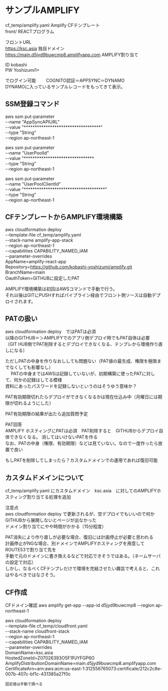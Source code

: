 # サンプルAMPLIFY  

cf_temp/amplify.yaml    Amplify CFテンプレート  
front/    REACTプログラム  

フロントURL  
https://ksc.asia  独自ドメイン  
https://main.d5jyd9buwcmp8.amplifyapp.com  AMPLIFY割り当て  

  
ID kobashi  
PW Yoshizumi1+

でログイン可能　　
COGNITO認証＝APPSYNC＝DYNAMO  
DYNAMOに入っているサンプルレコードをもってきて表示。




## SSM登録コマンド  

aws ssm put-parameter \
  --name "AppSyncAPIURL" \
  --value "***********************************" \
  --type "String" \
  --region ap-northeast-1

aws ssm put-parameter \
  --name "UserPoolId" \
  --value "******************************** \
  --type "String" \
  --region ap-northeast-1

aws ssm put-parameter \
  --name "UserPoolClientId" \
  --value "*************************************" \
  --type "String" \
  --region ap-northeast-1




## CFテンプレートからAMPLIFY環境構築  

aws cloudformation deploy \
  --template-file cf_temp/amplify.yaml \
  --stack-name amplify-app-stack \
  --region ap-northeast-1 \
  --capabilities CAPABILITY_NAMED_IAM \
  --parameter-overrides \
    AppName=amplify-react-app \
    Repository=https://github.com/kobashi-yoshizumi/amplify.git \
    BranchName=main \
    OauthToken=GITHUBに設定したPAT  



AMPLIFY環境構築は初回はAWSコマンドで手動で行う。  
それ以後はGITにPUSHすればパイプライン経由でフロント側ソースは自動デプロイされます。  



## PATの扱い    
aws cloudformation deploy　ではPATは必須  
以降のGITHUB＝＞AMPLIFYでのアプリ側デプロイ時でもPAT自体は必要  
（GIT HUB側でPAT削除するとデプロイできなくなる、テンプレから環境作り直しになる）  
  
ただしPATの中身を作りなおししても問題ない（PAT値の最生成、権限を極限までなくしても影響なし）  
  　
PATの中身まではAWSは記録していないが、初期構築に使ったPATに対して、何かの記録はしてる模様  
資料にあったパスワードを記録しないというのはそうゆう意味か？  

PAT有効期限切れたらデプロイができなくなるかは現在仕込み中（月曜日には期限が切れるようにした）  

PAT有効期限の結果が出たら追加質問予定  

PAT回答  
AMPLIFY ホスティングにPATは必須　PAT削除すると　GITHUBからデプロイ自体できなくなる。
消してはいけないPATを作る  
なお、PATの中身（権限、有効期限）などは見ていない。なので一度作ったら放置で良い

もしPATを削除してしまったら？カスタムドメインでの運用であれば復旧可能



## カスタムドメインについて
cf_temp/amplify.yaml にカスタムドメイン　ksc.asia　に対してのAMPLIFYホスティング割り当てる処理を追加  

注意点  
aws cloudformation deploy で更新されるが、空デプロイでもいいので何かGITHUBから展開しないとページが出なかった  
ドメイン割り当てにやや時間がかかる（15分程度）  


PAT消失により作り直しが必要な場合、復旧には計画停止が必要と思われる  
計画停止がNGな場合、別ドメインでAMPLIFYホスティングを用意してROUTE53で割り当て先を  
手動で元のドメインに書き換えるなどで対応できそうではある。（ネームサーバの設定で対応）  
しかし、なるべくCFテンプレだけで環境を完結させたい趣旨で考えると、これはやるべきではなさそう。



## CF作成
CFドメイン確認
aws amplify get-app --app-id d5jyd9buwcmp8 --region ap-northeast-1

aws cloudformation deploy \
  --template-file cf_temp/cloudfront.yaml \
  --stack-name cloudfront-stack \
  --region ap-northeast-1 \
  --capabilities CAPABILITY_NAMED_IAM \
  --parameter-overrides \
    DomainName=ksc.asia \
    HostedZoneId=Z07026393O5F1PJYFGP6O \
    AmplifyDistributionDomainName=main.d5jyd9buwcmp8.amplifyapp.com \
    CertificateArn=arn:aws:acm:us-east-1:312556765073:certificate/212c2c8e-007b-407c-bf1c-431385a27f0c

    固定値は手動で調べる


